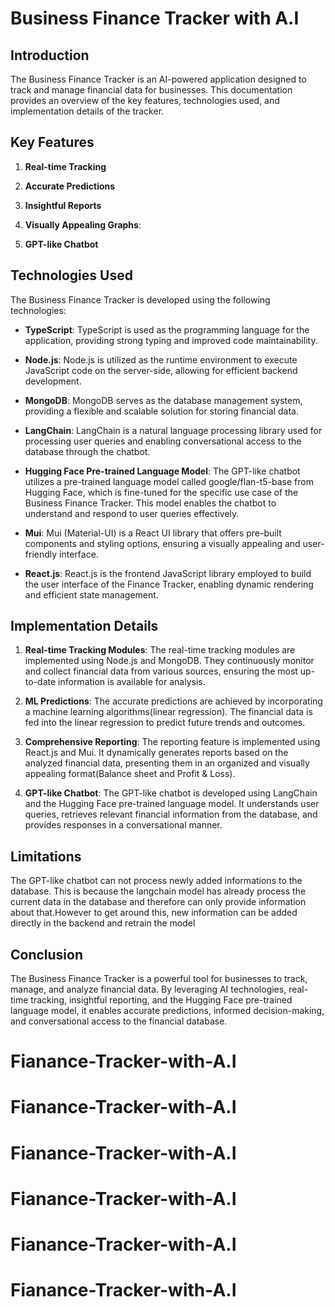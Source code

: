 # Business Finance Tracker with A.I

## Introduction

The Business Finance Tracker is an AI-powered application designed to track and manage financial data for businesses. This documentation provides an overview of the key features, technologies used, and implementation details of the tracker.

## Key Features

1. **Real-time Tracking**

2. **Accurate Predictions**

3. **Insightful Reports**

4. **Visually Appealing Graphs**:

5. **GPT-like Chatbot**

## Technologies Used

The Business Finance Tracker is developed using the following technologies:

- **TypeScript**: TypeScript is used as the programming language for the application, providing strong typing and improved code maintainability.

- **Node.js**: Node.js is utilized as the runtime environment to execute JavaScript code on the server-side, allowing for efficient backend development.

- **MongoDB**: MongoDB serves as the database management system, providing a flexible and scalable solution for storing financial data.

- **LangChain**: LangChain is a natural language processing library used for processing user queries and enabling conversational access to the database through the chatbot.

- **Hugging Face Pre-trained Language Model**: The GPT-like chatbot utilizes a pre-trained language model called google/flan-t5-base from Hugging Face, which is fine-tuned for the specific use case of the Business Finance Tracker. This model enables the chatbot to understand and respond to user queries effectively.

- **Mui**: Mui (Material-UI) is a React UI library that offers pre-built components and styling options, ensuring a visually appealing and user-friendly interface.

- **React.js**: React.js is the frontend JavaScript library employed to build the user interface of the Finance Tracker, enabling dynamic rendering and efficient state management.

## Implementation Details

1. **Real-time Tracking Modules**: The real-time tracking modules are implemented using Node.js and MongoDB. They continuously monitor and collect financial data from various sources, ensuring the most up-to-date information is available for analysis.

2. **ML Predictions**: The accurate predictions are achieved by incorporating a machine learning algorithms(linear regression). The financial data is fed into the linear regression to predict future trends and outcomes.

3. **Comprehensive Reporting**: The reporting feature is implemented using React.js and Mui. It dynamically generates reports based on the analyzed financial data, presenting them in an organized and visually appealing format(Balance sheet and Profit & Loss).

4. **GPT-like Chatbot**: The GPT-like chatbot is developed using LangChain and the Hugging Face pre-trained language model. It understands user queries, retrieves relevant financial information from the database, and provides responses in a conversational manner.


## Limitations

  The GPT-like chatbot can not process newly added informations to the database. This is because the langchain model has already process the current data in the database and therefore can only provide information about that.However to get around this, new information can be added directly in the backend and retrain the model


## Conclusion

The Business Finance Tracker is a powerful tool for businesses to track, manage, and analyze financial data. By leveraging AI technologies, real-time tracking, insightful reporting, and the Hugging Face pre-trained language model, it enables accurate predictions, informed decision-making, and conversational access to the financial database.
# Fianance-Tracker-with-A.I
# Fianance-Tracker-with-A.I
# Fianance-Tracker-with-A.I
# Fianance-Tracker-with-A.I
# Fianance-Tracker-with-A.I
# Fianance-Tracker-with-A.I
